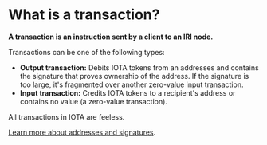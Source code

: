 # What is a transaction?

**A transaction is an instruction sent by a client to an IRI node.**

Transactions can be one of the following types:
* **Output transaction:** Debits IOTA tokens from an addresses and contains the signature that proves ownership of the address. If the signature is too large, it's fragmented over another zero-value input transaction.
* **Input transaction:** Credits IOTA tokens to a recipient's address or contains no value (a zero-value transaction).

All transactions in IOTA are feeless.

[Learn more about addresses and signatures](root://iota-basics/0.1/introduction/overview.md).
